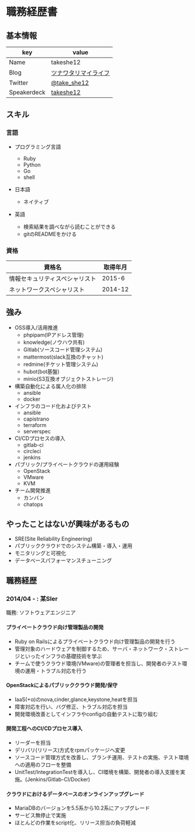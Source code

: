 # 職務経歴書

## 基本情報

|key|value|
|---|-----|
|Name|takeshe12|
|Blog|[ツナワタリマイライフ](http://take-she12.hatenablog.com/)|
|Twitter|[@take_she12](https://twitter.com/take_she12)|
|Speakerdeck|[takeshe12](https://speakerdeck.com/takeshe12)|

## スキル

### 言語

- プログラミング言語
  - Ruby
  - Python
  - Go
  - shell

- 日本語
  - ネイティブ
- 英語
  - 検索結果を調べながら読むことができる
  - gitのREADMEをかける

### 資格

|資格名|取得年月|
|---|-----|
|情報セキュリティスペシャリスト|2015-6|
|ネットワークスペシャリスト|2014-12|

## 強み

- OSS導入/活用推進
  - phpipam(IPアドレス管理)
  - knowledge(ノウハウ共有)
  - Gitlab(ソースコード管理システム)
  - mattermost(slack互換のチャット)
  - redmine(チケット管理システム)
  - hubot(bot基盤)
  - minio(S3互換オブジェクトストレージ)
- 構築自動化による属人化の排除
  - ansible
  - docker
- インフラのコード化およびテスト
  - ansible
  - capistrano
  - terraform
  - serverspec
- CI/CDプロセスの導入
  - gitlab-ci
  - circleci
  - jenkins
- パブリック/プライベートクラウドの運用経験
  - OpenStack
  - VMware
  - KVM
- チーム開発推進
  - カンバン
  - chatops

## やったことはないが興味があるもの
* SRE(Site Reliability Engineering)
* パブリッククラウドでのシステム構築・導入・運用
* モニタリングと可視化
* データベースパフォーマンスチューニング

## 職務経歴

### 2014/04 - : 某SIer

職務: ソフトウェアエンジニア

#### プライベートクラウド向け管理製品の開発

* Ruby on Railsによるプライベートクラウド向け管理製品の開発を行う
* 管理対象のハードウェアを制御するため、サーバ・ネットワーク・ストレージといったインフラの基礎技術を学ぶ
* チームで使うクラウド環境(VMware)の管理者を担当し、開発者のテスト環境の運用・トラブル対応を行う

#### OpenStackによるパブリッククラウド開発/保守

* IaaS(+α)のnova,cinder,glance,keystone,heatを担当
* 障害対応を行い、バグ修正、トラブル対応を担当
* 開発環境改善としてインフラやconfigの自動テストに取り組む

#### 開発工程へのCI/CDプロセス導入

* リーダーを担当
* デリバリ(リリース)方式をrpmパッケージへ変更
* ソースコード管理方式を改善し、ブランチ運用、テストの実施、テスト環境への適用のフローを整備
* UnitTest/IntegrationTestを導入し、CI環境を構築、開発者の導入支援を実施。(Jenkins/Gitlab-CI/Docker)

#### クラウドにおけるデータベースのオンラインアップグレード

* MariaDBのバージョンを5.5系から10.2系にアップグレード
* サービス無停止で実施
* ほとんどの作業をscript化、リリース担当の負荷軽減
